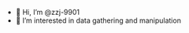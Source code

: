 - 👋 Hi, I’m @zzj-9901
- 👀 I’m interested in data gathering and manipulation

<!---
zzj-9901/zzj-9901 is a ✨ special ✨ repository because its `README.md` (this file) appears on your GitHub profile.
You can click the Preview link to take a look at your changes.
--->

